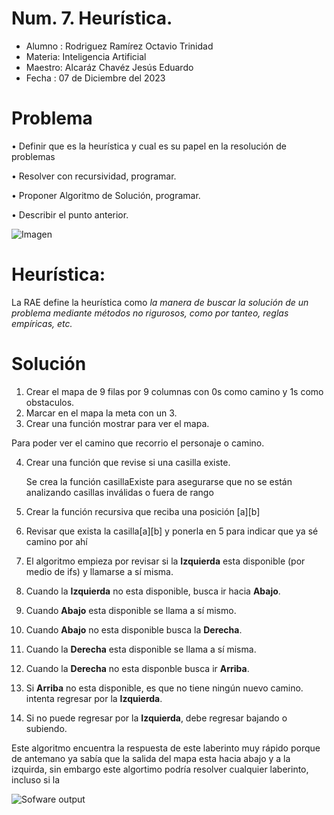 # Num. 7. Heurística.

* Alumno :  Rodriguez Ramírez Octavio Trinidad
* Materia: Inteligencia Artificial
* Maestro: Alcaráz Chavéz Jesús Eduardo
* Fecha  : 07 de Diciembre del 2023

# Problema
• Definir que es la heurística y cual es su papel en la resolución de
problemas

• Resolver con recursividad, programar.

• Proponer Algoritmo de Solución, programar.

• Describir el punto anterior.

![Imagen](/IA/Octavio/TAREA_07/Lab.png)



# Heurística:
La RAE define la heurística como *la manera de buscar la solución de un problema mediante métodos no rigurosos, como por tanteo, reglas empíricas, etc.*



# Solución
1. Crear el mapa de 9 filas por 9 columnas con 0s como camino y 1s como obstaculos.
2. Marcar en el mapa la meta con un 3.
3. Crear una función mostrar para ver el mapa.

Para poder ver el camino que recorrio el personaje o camino.

4. Crear una función que revise si una casilla existe.

    Se crea la función casillaExiste para asegurarse que no se están analizando casillas inválidas o fuera de rango

6. Crear la función recursiva que reciba una posición [a][b]

7. Revisar que exista la casilla[a][b] y ponerla en 5 para indicar que ya sé camino por ahí

8. El algoritmo empieza por revisar si la **Izquierda** esta disponible (por medio de ifs) y llamarse a sí misma.

9. Cuando la **Izquierda** no esta disponible, busca ir hacia **Abajo**.

10. Cuando **Abajo** esta disponible se llama a sí mismo.

11. Cuando **Abajo** no esta disponible busca la **Derecha**.

12. Cuando la **Derecha** esta disponible se llama a sí misma.

13. Cuando la **Derecha** no esta disponble busca ir **Arriba**.

14. Si **Arriba** no esta disponible, es que no tiene ningún nuevo camino. intenta regresar por la **Izquierda**.

15. Si no puede regresar por la **Izquierda**, debe regresar bajando o subiendo.

Este algoritmo encuentra la respuesta de este laberinto muy rápido porque de antemano ya sabía que la salida del mapa esta hacia abajo y a la izquirda, sin embargo este algortimo podría resolver cualquier laberinto, incluso si la

![Sofware output](/IA/Octavio/TAREA_07/Resultado.png)